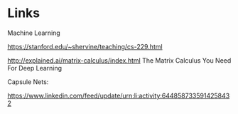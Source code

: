 # Links 
Machine Learning

https://stanford.edu/~shervine/teaching/cs-229.html

http://explained.ai/matrix-calculus/index.html       The Matrix Calculus You Need For Deep Learning


Capsule Nets:

https://www.linkedin.com/feed/update/urn:li:activity:6448587335914258432
